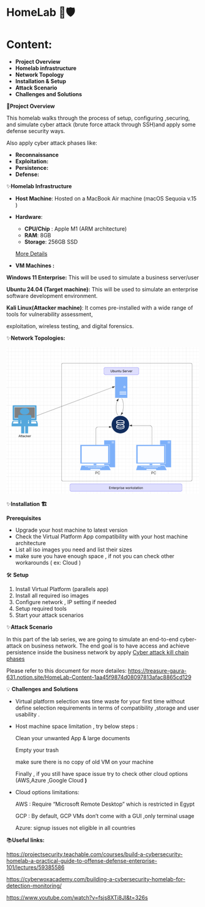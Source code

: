 # HomeLab 🔐🛡️ 
# Content:

- **Project Overview**
- **Homelab infrastructure**
- **Network Topology**
- **Installation & Setup**
- **Attack Scenario**
- **Challenges and Solutions**

🚀**Project Overview**

This homelab walks through the process of setup, configuring ,securing, and simulate cyber attack (brute force attack through SSH)and apply some defense security ways.

Also apply cyber attack phases like:

- **Reconnaissance**
- **Exploitation:** 
- **Persistence:** 
- **Defense:** 

✨**Homelab Infrastructure**

- **Host Machine**: Hosted on a MacBook Air machine (macOS Sequoia v.15 )
- **Hardware**:
    - **CPU/Chip** : Apple M1  (ARM architecture)
    - **RAM**: 8GB
    - **Storage**: 256GB SSD

  [More Details](https://support.apple.com/en-us/111883)  

- **VM Machines :**

**Windows 11 Enterprise:** This will be used to simulate a business server/user 

**Ubuntu 24.04 (Target machine):** This will be used to simulate an enterprise software development environment.

**Kali Linux(Attacker machine)**: It comes pre-installed with a wide range of tools for vulnerability assessment,

exploitation, wireless testing, and digital forensics.

✨**Network Topologies:**

![HomeLab](./ntwTopology.png)


✨**Installation 🏗️**

**Prerequisites**

- Upgrade your host machine to latest version
- Check the Virtual Platform App compatibility with your host machine architecture
- List all iso images you need and list their sizes
- make sure you have enough space , if not you can check other workarounds ( ex: Cloud )

🛠️ **Setup**

1. Install Virtual Platform (parallels app)
2. Install all required iso images 
3. Configure network , IP setting if needed
4. Setup required tools
5. Start your attack scenarios

✨**Attack Scenario** 

In this part of the lab series, we are going to simulate an end-to-end cyber-attack on business network. The end goal is to have access and achieve persistence inside the business network by apply [Cyber attack kill chain phases](https://www.lockheedmartin.com/en-us/capabilities/cyber/cyber-kill-chain.html) 

Please refer to this document for more detailes:
https://treasure-gaura-631.notion.site/HomeLab-Content-1aa45f9874d08097813afac8865cd129


💡 **Challenges and Solutions**

- Virtual platform selection was time waste for your first time without define selection requirements in terms of compatibility ,storage and user usability .

- Host machine space limitation , try below steps :

     Clean your unwanted App & large documents

     Empty your trash 

     make sure there is no copy of old VM on your machine

     Finally , if you still have space issue try to check other cloud options (AWS,Azure ,Google Cloud **)**

- Cloud options limitations:

    AWS : Require “Microsoft Remote Desktop” which is restricted in Egypt 

   GCP : By default, GCP VMs don’t come with a GUI ,only terminal usage

   Azure: signup issues not eligible in all countries 

📚**Useful links:**

https://projectsecurity.teachable.com/courses/build-a-cybersecurity-homelab-a-practical-guide-to-offense-defense-enterprise-101/lectures/59385586

https://cyberwoxacademy.com/building-a-cybersecurity-homelab-for-detection-monitoring/

https://www.youtube.com/watch?v=fsjs8XTi8JI&t=326s
